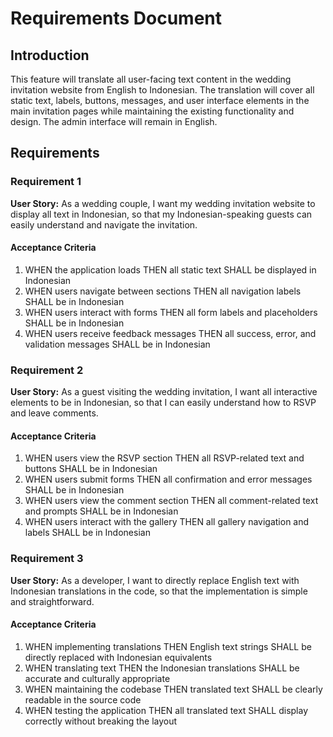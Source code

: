 # Requirements Document

## Introduction

This feature will translate all user-facing text content in the wedding invitation website from English to Indonesian. The translation will cover all static text, labels, buttons, messages, and user interface elements in the main invitation pages while maintaining the existing functionality and design. The admin interface will remain in English.

## Requirements

### Requirement 1

**User Story:** As a wedding couple, I want my wedding invitation website to display all text in Indonesian, so that my Indonesian-speaking guests can easily understand and navigate the invitation.

#### Acceptance Criteria

1. WHEN the application loads THEN all static text SHALL be displayed in Indonesian
2. WHEN users navigate between sections THEN all navigation labels SHALL be in Indonesian
3. WHEN users interact with forms THEN all form labels and placeholders SHALL be in Indonesian
4. WHEN users receive feedback messages THEN all success, error, and validation messages SHALL be in Indonesian

### Requirement 2

**User Story:** As a guest visiting the wedding invitation, I want all interactive elements to be in Indonesian, so that I can easily understand how to RSVP and leave comments.

#### Acceptance Criteria

1. WHEN users view the RSVP section THEN all RSVP-related text and buttons SHALL be in Indonesian
2. WHEN users submit forms THEN all confirmation and error messages SHALL be in Indonesian
3. WHEN users view the comment section THEN all comment-related text and prompts SHALL be in Indonesian
4. WHEN users interact with the gallery THEN all gallery navigation and labels SHALL be in Indonesian

### Requirement 3

**User Story:** As a developer, I want to directly replace English text with Indonesian translations in the code, so that the implementation is simple and straightforward.

#### Acceptance Criteria

1. WHEN implementing translations THEN English text strings SHALL be directly replaced with Indonesian equivalents
2. WHEN translating text THEN the Indonesian translations SHALL be accurate and culturally appropriate
3. WHEN maintaining the codebase THEN translated text SHALL be clearly readable in the source code
4. WHEN testing the application THEN all translated text SHALL display correctly without breaking the layout